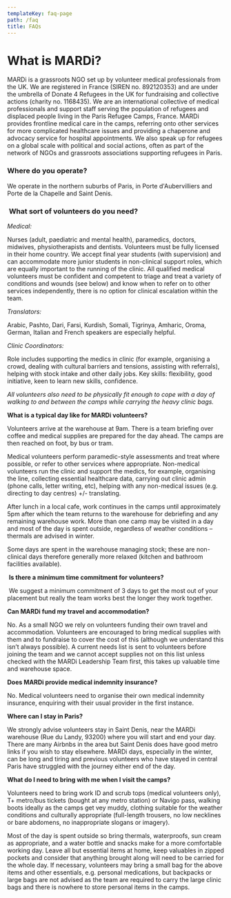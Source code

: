 ```yaml
---
templateKey: faq-page
path: /faq
title: FAQs
---
```

# **What is MARDi?**

MARDi is a grassroots NGO set up by volunteer medical professionals from the UK. We are registered in France (SIREN no. 892120353) and are under the umbrella of Donate 4 Refugees in the UK for fundraising and collective actions (charity no. 1168435). We are an international collective of medical professionals and support staff serving the population of refugees and displaced people living in the Paris Refugee Camps, France. MARDi provides frontline medical care in the camps, referring onto other services for more complicated healthcare issues and providing a chaperone and advocacy service for hospital appointments. We also speak up for refugees on a global scale with political and social actions, often as part of the network of NGOs and grassroots associations supporting refugees in Paris.

### **Where do you operate?**

We operate in the northern suburbs of Paris, in Porte d'Aubervilliers and Porte de la Chapelle and Saint Denis.

###  **What sort of volunteers do you need?**

*Medical:*

Nurses (adult, paediatric and mental health), paramedics, doctors, midwives, physiotherapists and dentists. Volunteers must be fully licensed in their home country. We accept final year students (with supervision) and can accommodate more junior students in non-clinical support roles, which are equally important to the running of the clinic. All qualified medical volunteers must be confident and competent to triage and treat a variety of conditions and wounds (see below) and know when to refer on to other services independently, there is no option for clinical escalation within the team.

*Translators:*

Arabic, Pashto, Dari, Farsi, Kurdish, Somali, Tigrinya, Amharic, Oroma, German, Italian and French speakers are especially helpful.

*Clinic Coordinators:*

Role includes supporting the medics in clinic (for example, organising a crowd, dealing with cultural barriers and tensions, assisting with referrals), helping with stock intake and other daily jobs. Key skills: flexibility, good initiative, keen to learn new skills, confidence.

*All volunteers also need to be physically fit enough to cope with a day of walking to and between the camps while carrying the heavy clinic bags.*

**What is a typical day like for MARDi volunteers?**

Volunteers arrive at the warehouse at 9am. There is a team briefing over coffee and medical supplies are prepared for the day ahead. The camps are then reached on foot, by bus or tram.

Medical volunteers perform paramedic-style assessments and treat where possible, or refer to other services where appropriate. Non-medical volunteers run the clinic and support the medics, for example, organising the line, collecting essential healthcare data, carrying out clinic admin (phone calls, letter writing, etc), helping with any non-medical issues (e.g. directing to day centres) +/- translating.

After lunch in a local cafe, work continues in the camps until approximately 5pm after which the team returns to the warehouse for debriefing and any remaining warehouse work. More than one camp may be visited in a day and most of the day is spent outside, regardless of weather conditions – thermals are advised in winter.

Some days are spent in the warehouse managing stock; these are non-clinical days therefore generally more relaxed (kitchen and bathroom facilities available).

 **Is there a minimum time commitment for volunteers?**

 We suggest a minimum commitment of 3 days to get the most out of your placement but really the team works best the longer they work together. 

**Can MARDi fund my travel and accommodation?**

No. As a small NGO we rely on volunteers funding their own travel and accommodation. Volunteers are encouraged to bring medical supplies with them and to fundraise to cover the cost of this (although we understand this isn’t always possible). A current needs list is sent to volunteers before joining the team and we cannot accept supplies not on this list unless checked with the MARDi Leadership Team first, this takes up valuable time and warehouse space.

**Does MARDi provide medical indemnity insurance?**

No. Medical volunteers need to organise their own medical indemnity insurance, enquiring with their usual provider in the first instance.

**Where can I stay in Paris?**

We strongly advise volunteers stay in Saint Denis, near the MARDi warehouse (Rue du Landy, 93200) where you will start and end your day. There are man[](https://www.airbnb.com/saint-denis-france/stays)y Airbnbs in the area but Saint Denis does have good metro links if you wish to stay elsewhere. MARDi days, especially in the winter, can be long and tiring and previous volunteers who have stayed in central Paris have struggled with the journey either end of the day.

**What do I need to bring with me when I visit the camps?**

Volunteers need to bring work ID and scrub tops (medical volunteers only), T+ metro/bus tickets (bought at any metro station) or Navigo pass, walking boots ideally as the camps get vey muddy, clothing suitable for the weather conditions and culturally appropriate (full-length trousers, no low necklines or bare abdomens, no inappropriate slogans or imagery).

Most of the day is spent outside so bring thermals, waterproofs, sun cream as appropriate, and a water bottle and snacks make for a more comfortable working day. Leave all but essential items at home, keep valuables in zipped pockets and consider that anything brought along will need to be carried for the whole day. If necessary, volunteers may bring a small bag for the above items and other essentials, e.g. personal medications, but backpacks or large bags are not advised as the team are required to carry the large clinic bags and there is nowhere to store personal items in the camps.
